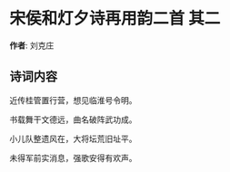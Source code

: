 # 宋侯和灯夕诗再用韵二首  其二

**作者**: 刘克庄

## 诗词内容

近传桂管置行营，想见临淮号令明。

书载舞干文德远，曲名破阵武功成。

小儿队整遗风在，大将坛荒旧址平。

未得军前实消息，强歌安得有欢声。

